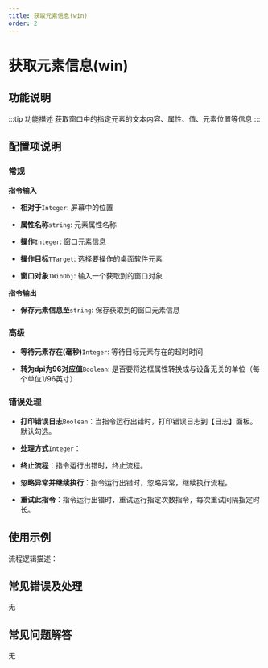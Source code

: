 ```yaml
---
title: 获取元素信息(win)
order: 2
---
```


# 获取元素信息(win)

## 功能说明

:::tip 功能描述
获取窗口中的指定元素的文本内容、属性、值、元素位置等信息
:::

## 配置项说明

### 常规

**指令输入**

- **相对于**`Integer`: 屏幕中的位置

- **属性名称**`string`: 元素属性名称

- **操作**`Integer`: 窗口元素信息

- **操作目标**`TTarget`: 选择要操作的桌面软件元素

- **窗口对象**`TWinObj`: 输入一个获取到的窗口对象


**指令输出**

- **保存元素信息至**`string`: 保存获取到的窗口元素信息

### 高级

- **等待元素存在(毫秒)**`Integer`: 等待目标元素存在的超时时间

- **转为dpi为96对应值**`Boolean`: 是否要将边框属性转换成与设备无关的单位（每个单位1/96英寸）

### 错误处理

- **打印错误日志**`Boolean`：当指令运行出错时，打印错误日志到【日志】面板。默认勾选。

- **处理方式**`Integer`：

 - **终止流程**：指令运行出错时，终止流程。

 - **忽略异常并继续执行**：指令运行出错时，忽略异常，继续执行流程。

 - **重试此指令**：指令运行出错时，重试运行指定次数指令，每次重试间隔指定时长。

## 使用示例

流程逻辑描述：

## 常见错误及处理

无

## 常见问题解答

无


